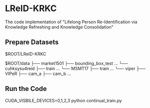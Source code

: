 # LReID-KRKC
The code implementation of "Lifelong Person Re-Identification via Knowledge Refreshing and Knowledge Consolidation"
## Prepare Datasets
$ROOT/LReID-KRKC

$ROOT/data
├── market1501
        ├── bounding_box_test
         ...
└── cuhksysu4reid
        ├── train
         ...
└── MSMT17
        ├── train
         ...
└── viper
        ├── VIPeR
	├── cam_a
	├── cam_b
         ...	
## Run the Code
CUDA_VISBILE_DEVICES=0,1,2,3 python continual_train.py
